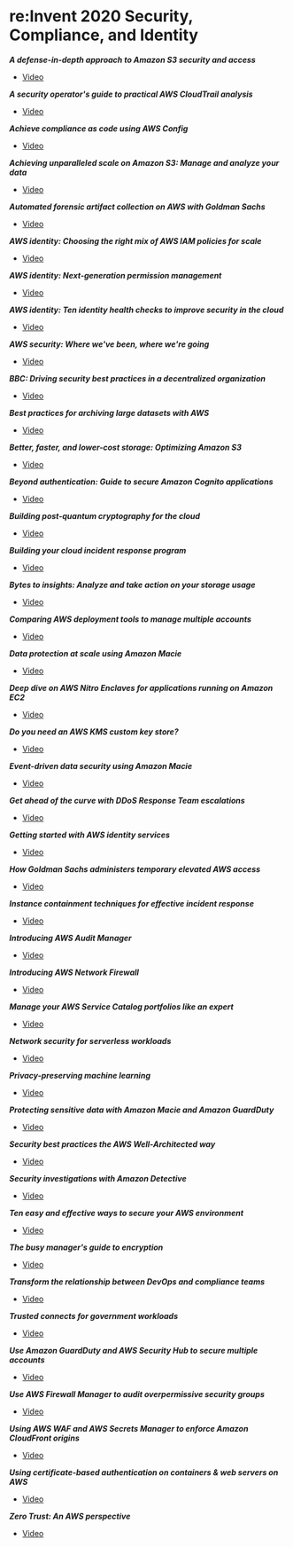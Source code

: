 # re:Invent 2020 Security, Compliance, and Identity


***A defense-in-depth approach to Amazon S3 security and access***
* [Video](https://www.youtube.com/watch?v=O1m4JlpuGt8)

***A security operator's guide to practical AWS CloudTrail analysis***
* [Video](https://www.youtube.com/watch?v=Tr78kq-Oa70)

***Achieve compliance as code using AWS Config***
* [Video](https://www.youtube.com/watch?v=m8vTwvbzOfw)

***Achieving unparalleled scale on Amazon S3: Manage and analyze your data***
* [Video](https://www.youtube.com/watch?v=piHAXFyakcU)

***Automated forensic artifact collection on AWS with Goldman Sachs***
* [Video](https://www.youtube.com/watch?v=W4Ih9zvuBa4)

***AWS identity: Choosing the right mix of AWS IAM policies for scale***
* [Video](https://www.youtube.com/watch?v=o1bfA0SIxBk)

***AWS identity: Next-generation permission management***
* [Video](https://www.youtube.com/watch?v=8vsD_aTtuTo)

***AWS identity: Ten identity health checks to improve security in the cloud***
* [Video](https://www.youtube.com/watch?v=5ebdRNxmtns)

***AWS security: Where we've been, where we're going***
* [Video](https://www.youtube.com/watch?v=ScybA4Zb4kA)

***BBC: Driving security best practices in a decentralized organization***
* [Video](https://www.youtube.com/watch?v=ifL_TfhLCVo)

***Best practices for archiving large datasets with AWS***
* [Video](https://www.youtube.com/watch?v=me2nZPY6IJ8)

***Better, faster, and lower-cost storage: Optimizing Amazon S3***
* [Video](https://www.youtube.com/watch?v=Ac8GaKD0mkg)

***Beyond authentication: Guide to secure Amazon Cognito applications***
* [Video](https://www.youtube.com/watch?v=QDR-pX7Ho8k)

***Building post-quantum cryptography for the cloud***
* [Video](https://www.youtube.com/watch?v=_GSDUXPpSgc)

***Building your cloud incident response program***
* [Video](https://www.youtube.com/watch?v=MW7kcXL6OVo)

***Bytes to insights: Analyze and take action on your storage usage***
* [Video](https://www.youtube.com/watch?v=tjwlgbehsN0)

***Comparing AWS deployment tools to manage multiple accounts***
* [Video](https://www.youtube.com/watch?v=n_6QTYDavrM)

***Data protection at scale using Amazon Macie***
* [Video](https://www.youtube.com/watch?v=UteWpQxf7Bo)

***Deep dive on AWS Nitro Enclaves for applications running on Amazon EC2***
* [Video](https://www.youtube.com/watch?v=yDe_C_fpkfg)

***Do you need an AWS KMS custom key store?***
* [Video](https://www.youtube.com/watch?v=0_s2pn-84O4)

***Event-driven data security using Amazon Macie***
* [Video](https://www.youtube.com/watch?v=onqA7MJssoU)

***Get ahead of the curve with DDoS Response Team escalations***
* [Video](https://www.youtube.com/watch?v=Ftxtn5Ng_4s)

***Getting started with AWS identity services***
* [Video](https://www.youtube.com/watch?v=rFHnZkx7nqY)

***How Goldman Sachs administers temporary elevated AWS access***
* [Video](https://www.youtube.com/watch?v=gRK1U5HKa6o)

***Instance containment techniques for effective incident response***
* [Video](https://www.youtube.com/watch?v=pPCuCYrhIyI)

***Introducing AWS Audit Manager***
* [Video](https://www.youtube.com/watch?v=iq4AAUMVCWg)

***Introducing AWS Network Firewall***
* [Video](https://www.youtube.com/watch?v=CISgqpVn75Q)

***Manage your AWS Service Catalog portfolios like an expert***
* [Video](https://www.youtube.com/watch?v=lVfXkWHAtR8)

***Network security for serverless workloads***
* [Video](https://www.youtube.com/watch?v=pOVx6ZUruKY)

***Privacy-preserving machine learning***
* [Video](https://www.youtube.com/watch?v=ZQkB9XRqdnc)

***Protecting sensitive data with Amazon Macie and Amazon GuardDuty***
* [Video](https://www.youtube.com/watch?v=h7pq95RMuEQ)

***Security best practices the AWS Well-Architected way***
* [Video](https://www.youtube.com/watch?v=wfIVI-M7lbQ)

***Security investigations with Amazon Detective***
* [Video](https://www.youtube.com/watch?v=itayQBdZRDo)

***Ten easy and effective ways to secure your AWS environment***
* [Video](https://www.youtube.com/watch?v=MCp2wB63UQI)

***The busy manager's guide to encryption***
* [Video](https://www.youtube.com/watch?v=pgDgd93Ehbc)

***Transform the relationship between DevOps and compliance teams***
* [Video](https://www.youtube.com/watch?v=HIgNmuz_PCg)

***Trusted connects for government workloads***
* [Video](https://www.youtube.com/watch?v=yauKo93ze8A)

***Use Amazon GuardDuty and AWS Security Hub to secure multiple accounts***
* [Video](https://www.youtube.com/watch?v=Rg2ZzAAi1nY)

***Use AWS Firewall Manager to audit overpermissive security groups***
* [Video](https://www.youtube.com/watch?v=7CX0cyrfVZQ)

***Using AWS WAF and AWS Secrets Manager to enforce Amazon CloudFront origins***
* [Video](https://www.youtube.com/watch?v=32jU3lVumAk)

***Using certificate-based authentication on containers & web servers on AWS***
* [Video](https://www.youtube.com/watch?v=CbJSq_4NDzw)

***Zero Trust: An AWS perspective***
* [Video](https://www.youtube.com/watch?v=O33LPy4M4vA)
